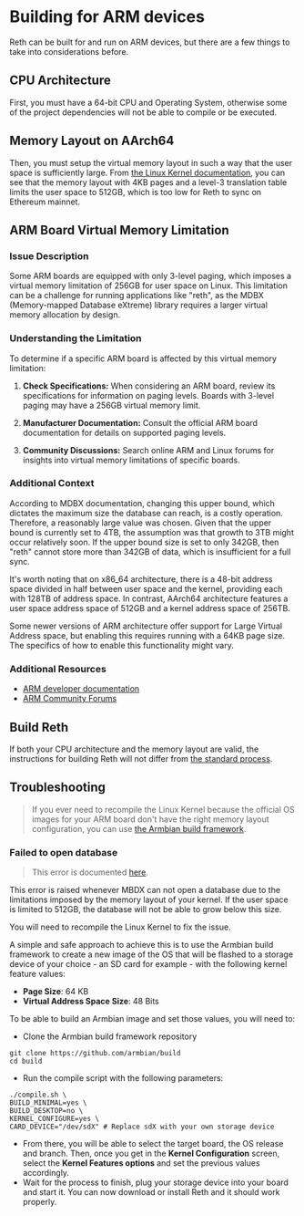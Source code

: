# Building for ARM devices

Reth can be built for and run on ARM devices, but there are a few things to take into considerations before.

## CPU Architecture

First, you must have a 64-bit CPU and Operating System, otherwise some of the project dependencies will not be able to compile or be executed.

## Memory Layout on AArch64

Then, you must setup the virtual memory layout in such a way that the user space is sufficiently large.
From [the Linux Kernel documentation](https://www.kernel.org/doc/html/v5.3/arm64/memory.html#:~:text=AArch64%20Linux%20uses%20either%203,for%20both%20user%20and%20kernel.), you can see that the memory layout with 4KB pages and a level-3 translation table limits the user space to 512GB, which is too low for Reth to sync on Ethereum mainnet.

## ARM Board Virtual Memory Limitation

### Issue Description

Some ARM boards are equipped with only 3-level paging, which imposes a virtual memory limitation of 256GB for user space on Linux. This limitation can be a challenge for running applications like "reth", as the MDBX (Memory-mapped Database eXtreme) library requires a larger virtual memory allocation by design.

### Understanding the Limitation

To determine if a specific ARM board is affected by this virtual memory limitation:

1. **Check Specifications:** When considering an ARM board, review its specifications for information on paging levels. Boards with 3-level paging may have a 256GB virtual memory limit.

2. **Manufacturer Documentation:** Consult the official ARM board documentation for details on supported paging levels.

3. **Community Discussions:** Search online ARM and Linux forums for insights into virtual memory limitations of specific boards.

### Additional Context

According to MDBX documentation, changing this upper bound, which dictates the maximum size the database can reach, is a costly operation. Therefore, a reasonably large value was chosen. Given that the upper bound is currently set to 4TB, the assumption was that growth to 3TB might occur relatively soon. If the upper bound size is set to only 342GB, then "reth" cannot store more than 342GB of data, which is insufficient for a full sync.

It's worth noting that on x86_64 architecture, there is a 48-bit address space divided in half between user space and the kernel, providing each with 128TB of address space. In contrast, AArch64 architecture features a user space address space of 512GB and a kernel address space of 256TB.

Some newer versions of ARM architecture offer support for Large Virtual Address space, but enabling this requires running with a 64KB page size. The specifics of how to enable this functionality might vary.

### Additional Resources

- [ARM developer documentation](https://developer.arm.com/documentation/ddi0406/cb/Appendixes/ARMv4-and-ARMv5-Differences/System-level-memory-model/Virtual-memory-support)
- [ARM Community Forums](https://community.arm.com)

## Build Reth

If both your CPU architecture and the memory layout are valid, the instructions for building Reth will not differ from [the standard process](https://paradigmxyz.github.io/reth/installation/source.html).

## Troubleshooting

> If you ever need to recompile the Linux Kernel because the official OS images for your ARM board don't have the right memory layout configuration, you can use [the Armbian build framework](https://github.com/armbian/build).

### Failed to open database

> This error is documented [here](https://github.com/paradigmxyz/reth/issues/2211).

This error is raised whenever MBDX can not open a database due to the limitations imposed by the memory layout of your kernel. If the user space is limited to 512GB, the database will not be able to grow below this size.

You will need to recompile the Linux Kernel to fix the issue.

A simple and safe approach to achieve this is to use the Armbian build framework to create a new image of the OS that will be flashed to a storage device of your choice - an SD card for example - with the following kernel feature values:
- **Page Size**: 64 KB
- **Virtual Address Space Size**: 48 Bits

To be able to build an Armbian image and set those values, you will need to:
- Clone the Armbian build framework repository
```shell
git clone https://github.com/armbian/build
cd build
```
- Run the compile script with the following parameters:
```shell
./compile.sh \
BUILD_MINIMAL=yes \
BUILD_DESKTOP=no \
KERNEL_CONFIGURE=yes \
CARD_DEVICE="/dev/sdX" # Replace sdX with your own storage device
```
- From there, you will be able to select the target board, the OS release and branch. Then, once you get in the **Kernel Configuration** screen, select the **Kernel Features options** and set the previous values accordingly.
- Wait for the process to finish, plug your storage device into your board and start it. You can now download or install Reth and it should work properly.
